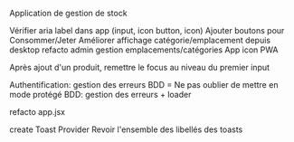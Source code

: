 Application de gestion de stock

Vérifier aria label dans app (input, icon button, icon)
Ajouter boutons pour Consommer/Jeter
Améliorer affichage catégorie/emplacement depuis desktop
refacto admin gestion emplacements/catégories
App icon PWA

Après ajout d'un produit, remettre le focus au niveau du premier input

Authentification: gestion des erreurs
BDD = Ne pas oublier de mettre en mode protégé
BDD: gestion des erreurs + loader

refacto app.jsx

create Toast Provider
Revoir l'ensemble des libellés des toasts
